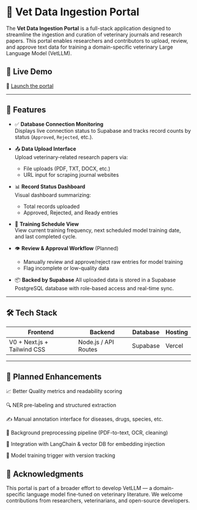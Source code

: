 # 🐾 Vet Data Ingestion Portal

The **Vet Data Ingestion Portal** is a full-stack application designed to streamline the ingestion and curation of veterinary journals and research papers. This portal enables researchers and contributors to upload, review, and approve text data for training a domain-specific veterinary Large Language Model (VetLLM).

## 🚀 Live Demo

🔗 [Launch the portal](https://v0-data-ingestion-portal-three.vercel.app/)

---

## 📌 Features

- ✅ **Database Connection Monitoring**  
  Displays live connection status to Supabase and tracks record counts by status (`Approved`, `Rejected`, etc.).

- 📤 **Data Upload Interface**  
  Upload veterinary-related research papers via:
  - File uploads (PDF, TXT, DOCX, etc.)
  - URL input for scraping journal websites

- 📊 **Record Status Dashboard**  
  Visual dashboard summarizing:
  - Total records uploaded
  - Approved, Rejected, and Ready entries

- 🧠 **Training Schedule View**  
  View current training frequency, next scheduled model training date, and last completed cycle.

- 👁️ **Review & Approval Workflow** (Planned)
  - Manually review and approve/reject raw entries for model training
  - Flag incomplete or low-quality data

- 📦 **Backed by Supabase**
  All uploaded data is stored in a Supabase PostgreSQL database with role-based access and real-time sync.

---

## 🛠️ Tech Stack

| Frontend         | Backend           | Database       | Hosting      |
|------------------|-------------------|----------------|--------------|
| V0 + Next.js + Tailwind CSS | Node.js / API Routes | Supabase       | Vercel       |

---

## 🧪 Planned Enhancements
📈 Better Quality metrics and readability scoring

🔍 NER pre-labeling and structured extraction

✍️ Manual annotation interface for diseases, drugs, species, etc.

🤖 Background preprocessing pipeline (PDF-to-text, OCR, cleaning)

🔗 Integration with LangChain & vector DB for embedding injection

🧬 Model training trigger with version tracking


## 🙌 Acknowledgments
This portal is part of a broader effort to develop VetLLM — a domain-specific language model fine-tuned on veterinary literature. We welcome contributions from researchers, veterinarians, and open-source developers.

